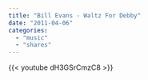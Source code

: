 ```yaml
---
title: "Bill Evans - Waltz For Debby"
date: "2011-04-06"
categories:
  - "music"
  - "shares"
---
```


{{< youtube dH3GSrCmzC8 >}}
